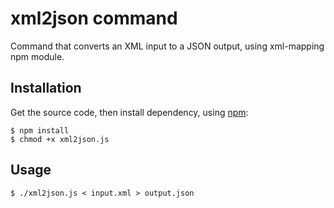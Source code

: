 xml2json command
================

Command that converts an XML input to a JSON output, using xml-mapping npm
module.

Installation
------------

Get the source code, then install dependency, using [npm](http://npmjs.org):

    $ npm install
    $ chmod +x xml2json.js

Usage
-----

    $ ./xml2json.js < input.xml > output.json

